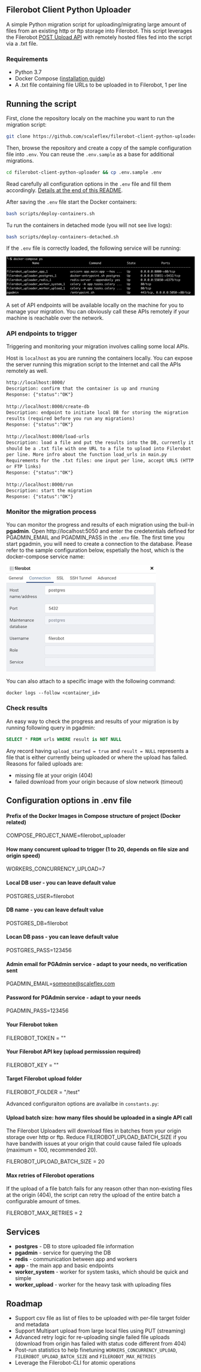 ## Filerobot Client Python Uploader

A simple Python migration script for uploading/migrating large amount of files from an existing http or ftp storage into Filerobot. This script leverages the Filerobot [POST Upload API](https://docs.filerobot.com/go/filerobot-documentation/en/store-manage/store-apis/file-apis/upload-files) with remotely hosted files fed into the script via a .txt file.

### Requirements

- Python 3.7
- Docker Compose ([installation guide](https://docs.docker.com/compose/install/))
- A .txt file containing file URLs to be uploaded in to Filerobot, 1 per line

## Running the script
First, clone the repository localy on the machine you want to run the migration script:
```bash
git clone https://github.com/scaleflex/filerobot-client-python-uploader.git
```

Then, browse the repository and create a copy of the sample configuration file into `.env`. You can reuse the `.env.sample` as a base for additional migrations.
```bash
cd filerobot-client-python-uploader && cp .env.sample .env
```

Read carefully all configuration options in the `.env` file and fill them accordingly. [Details at the end of this README](https://github.com/scaleflex/filerobot-client-python-uploader#configuration-options-in-env-file).

After saving the `.env` file start the Docker containers:
```bash
bash scripts/deploy-containers.sh
```

Tu run the containers in detached mode (you will not see live logs):
```bash
bash scripts/deploy-containers-detached.sh
```

If the `.env` file is correctly loaded, the following service will be running:  

![docker compose ps](/docs/static/docker-compose-ps.png)

A set of API endpoints will be available locally on the machine for you to manage your migration. You can obviously call these APIs remotely if your machine is reachable over the network.

### API endpoints to trigger
Triggering and monitoring your migration involves calling some local APIs. 

Host is `localhost` as you are running the containers locally. You can expose the server running this migration script to the Internet and call the APIs remotely as well.

```
http://localhost:8000/
Description: confirm that the container is up and rnuning
Response: {"status":"OK"}

http://localhost:8000/create-db
Description: endpoint to initiate local DB for storing the migration results (required before you run any migrations)
Response: {"status":"OK"}

http://localhost:8000/load-urls
Description: load a file and put the results into the DB, currently it should be a .txt file with one URL to a file to upload into Filerobot per line. More infro about the function load_urls in main.py
Requirements for the .txt files: one input per line, accept URLS (HTTP or FTP links)
Response: {"status":"OK"}

http://localhost:8000/run
Description: start the migration
Response: {"status":"OK"}
```

### Monitor the migration process
You can monitor the progress and results of each migration using the buil-in **pgadmin**.
Open http://localhost:5050 and enter the credetentials defined for PGADMIN_EMAIL and PGADMIN_PASS in the `.env` file.
The first time you start pgadmin, you will need to create a connection to the database.
Please refer to the sample configuration below, espetially the host, which is the docker-compose service name:

![PG admin config](/docs/static/pg-admin-config.png)

You can also attach to a specific image with the following command:
```
docker logs --follow <container_id>
```

### Check results

An easy way to check the progress and results of your migration is by running following query in pgadmin:

```sql
SELECT * FROM urls WHERE result is NOT NULL
```

Any record having `upload_started = true` and `result = NULL` represents a file that is either currently being uploaded or where the upload has failed. Reasons for failed uploads are:

- missing file at your origin (404)
- failed download from your origin because of slow network (timeout)


## Configuration options in .env file

#### Prefix of the Docker Images in Compose structure of project (Docker related)
COMPOSE_PROJECT_NAME=filerobot_uploader

#### How many concurent upload to trigger (1 to 20, depends on file size and origin speed)
WORKERS_CONCURRENCY_UPLOAD=7

#### Local DB user - you can leave default value
POSTGRES_USER=filerobot

#### DB name - you can leave default value
POSTGRES_DB=filerobot

#### Locan DB pass - you can leave default value
POSTGRES_PASS=123456

#### Admin email for PGAdmin service - adapt to your needs, no verification sent
PGADMIN_EMAIL=someone@scaleflex.com

#### Password for PGAdmin service - adapt to your needs
PGADMIN_PASS=123456

#### Your Filerobot token
FILEROBOT_TOKEN = ""

#### Your Filerobot API key (upload permisssion required)
FILEROBOT_KEY = ""

#### Target Filerobot upload folder
FILEROBOT_FOLDER = "/test"

Advanced configuraiton options are availalbe in `constants.py`:

#### Upload batch size: how many files should be uploaded in a single API call 

The Filerobot Uploaders will download files in batches from your origin storage over http or ftp. Reduce FILEROBOT_UPLOAD_BATCH_SIZE if you have bandwith issues at your origin that could cause failed file uploads (maximum = 100, recommended 20).

FILEROBOT_UPLOAD_BATCH_SIZE = 20

#### Max retries of Filerobot operations

If the upload of a file batch fails for any reason other than non-existing files at the origin (404), the script can retry the upload of the entire batch a configurable amount of times.

FILEROBOT_MAX_RETRIES = 2

## Services
- **postgres** - DB to store uploaded file information
- **pgadmin** - service for querying the DB
- **redis** - communication between app and workers
- **app** - the main app and basic endpoints
- **worker_system** - worker for system tasks, which should be quick and simple
- **worker_upload** - worker for the heavy task with uploading files

## Roadmap
- Support csv file as list of files to be uploaded with per-file target folder and metadata
- Support Multipart upload from large local files using PUT (streaming)
- Advanced retry logic for re-uploading single failed file uploads (download from origin has failed with status code different from 404)
- Post-run statistics to help finetuning `WORKERS_CONCURRENCY_UPLOAD`, `FILEROBOT_UPLOAD_BATCH_SIZE` and `FILEROBOT_MAX_RETRIES`
- Leverage the Filerobot-CLI for atomic operations
